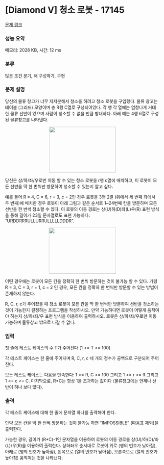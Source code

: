 # [Diamond V] 청소 로봇 - 17145 

[문제 링크](https://www.acmicpc.net/problem/17145) 

### 성능 요약

메모리: 2028 KB, 시간: 12 ms

### 분류

많은 조건 분기, 해 구성하기, 구현

### 문제 설명

<p>당신의 물류 창고가 너무 지저분해서 청소를 하려고 청소 로봇을 구입했다. 물류 창고는 테이블 (그리드) 모양이며 총 R행 C열로 구성되어있다. 각 행 각 열에는 엄청나게 거대한 물류 선반이 있으며 사람이 청소할 수 없을 만큼 방대하다. 아래 예는 4행 6열로 구성된 물류창고를 나타낸다.</p>

<p style="text-align: center;"><img alt="" src="" style="height: 150px; width: 217px;"></p>

<p>당신은 상/하/좌/우로만 이동 할 수 있는 청소 로봇을 r행 c열에 배치하고, 이 로봇이 모든 선반을 딱 한 번씩만 방문하여 청소할 수 있는지 알고 싶다. </p>

<p>예를 들어 R = 4, C = 6, r = 3, c = 2인 경우 로봇을 3행 2열 (위에서 세 번째 좌에서 두 번째)에 배치한 경우 로봇이 아래 그림과 같은 순서로 1~24번째 칸을 방문하며 모든 선반을 한 번씩 청소할 수 있다. 이 로봇의 이동 경로는 상(U)하(D)좌(L)우(R) 표현 방식을 통해 길이가 23일 문자열로도 표현 가능하다: “URDDRRRULLURRULLLLLDDDR”.</p>

<p style="text-align: center;"><img alt="" src="" style="width: 219px; height: 150px;"></p>

<p>어떤 경우에는 로봇이 모든 칸을 정확히 한 번씩 방문하는 것이 불가능 할 수 있다. 가령 R = 3, C = 3, r = 1, c = 2 인 경우, 모든 칸을 정확히 한 번씩만 방문할 수 있는 방법이 존재하지 않는다.</p>

<p>R, C, r, c가 주어졌을 때 청소 로봇이 모든 칸을 딱 한 번씩만 방문하여 선반을 청소하는 것이 가능한지 결정하는 프로그램을 작성하시오. 만약 가능하다면 로봇이 어떻게 움직여야 하는지 상/하/좌/우 표현 방식을 이용하여 출력하시오. 로봇은 상/하/좌/우로만 이동 가능하며 물류창고 밖으로 나갈 수 없다.</p>

### 입력 

 <p>첫 줄에 테스트 케이스의 수 T가 주어진다 (1 <= T <= 100).</p>

<p>각 테스트 케이스는 한 줄에 주어지며 R, C, r, c 네 개의 정수가 공백으로 구분되어 주어진다.</p>

<p>모든 테스트 케이스는 다음을 만족한다: 1 <= R, C <= 100 그리고 1 <= r <= R 그리고 1 <= c <= C. 마지막으로, R*C는 항상 1을 초과하는 값이다 (물류창고에는 언제나 선반이 하나 보다 많다).</p>

### 출력 

 <p>각 테스트 케이스에 대해 한 줄에 문자열 하나를 출력해야 한다.</p>

<p>만약 모든 칸을 딱 한 번씩 방문하는 것이 불가능 하면 “IMPOSSIBLE” (따옴표 제외)을 출력한다.</p>

<p>가능한 경우, 길이가 (R*C)-1인 문자열을 이용하여 로봇의 이동 경로를 상(U)/하(D)/좌(L)/우(R)을 이용하여 출력한다. 상하좌우 순서대로 로봇이 위로 (행의 번호가 낮아짐), 아래로 (행의 번호가 높아짐), 왼쪽으로 (열의 번호가 낮아짐), 오른쪽으로 (열의 번호가 높아짐) 움직이는 것을 나타낸다.</p>

